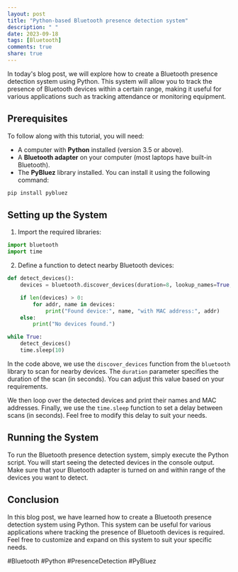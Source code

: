 ```yaml
---
layout: post
title: "Python-based Bluetooth presence detection system"
description: " "
date: 2023-09-18
tags: [Bluetooth]
comments: true
share: true
---
```


In today's blog post, we will explore how to create a Bluetooth presence detection system using Python. This system will allow you to track the presence of Bluetooth devices within a certain range, making it useful for various applications such as tracking attendance or monitoring equipment.

## Prerequisites
To follow along with this tutorial, you will need:

- A computer with **Python** installed (version 3.5 or above).
- A **Bluetooth adapter** on your computer (most laptops have built-in Bluetooth).
- The **PyBluez** library installed. You can install it using the following command:

```python
pip install pybluez
```

## Setting up the System
1. Import the required libraries:

```python
import bluetooth
import time
```

2. Define a function to detect nearby Bluetooth devices:

```python
def detect_devices():
    devices = bluetooth.discover_devices(duration=8, lookup_names=True, flush_cache=True, lookup_class=False)

    if len(devices) > 0:
        for addr, name in devices:
            print("Found device:", name, "with MAC address:", addr)
    else:
        print("No devices found.")

while True:
    detect_devices()
    time.sleep(10)
```

In the code above, we use the `discover_devices` function from the `bluetooth` library to scan for nearby devices. The `duration` parameter specifies the duration of the scan (in seconds). You can adjust this value based on your requirements.

We then loop over the detected devices and print their names and MAC addresses. Finally, we use the `time.sleep` function to set a delay between scans (in seconds). Feel free to modify this delay to suit your needs.

## Running the System
To run the Bluetooth presence detection system, simply execute the Python script. You will start seeing the detected devices in the console output. Make sure that your Bluetooth adapter is turned on and within range of the devices you want to detect.

## Conclusion
In this blog post, we have learned how to create a Bluetooth presence detection system using Python. This system can be useful for various applications where tracking the presence of Bluetooth devices is required. Feel free to customize and expand on this system to suit your specific needs.

#Bluetooth #Python #PresenceDetection #PyBluez